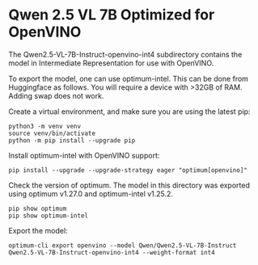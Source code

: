 # Qwen 2.5 VL 7B Optimized for OpenVINO

The Qwen2.5-VL-7B-Instruct-openvino-int4 subdirectory contains the model in Intermediate Representation for use with OpenVINO.

To export the model, one can use optimum-intel.
This can be done from Huggingface as follows.
You will require a device with >32GB of RAM.
Adding swap does not work.

Create a virtual environment, and make sure you are using the latest pip:
```
python3 -m venv venv
source venv/bin/activate
python -m pip install --upgrade pip
```

Install optimum-intel with OpenVINO support:
```
pip install --upgrade --upgrade-strategy eager "optimum[openvino]"
```

Check the version of optimum.
The model in this directory was exported using optimum v1.27.0 and optimum-intel v1.25.2.
```
pip show optimum
pip show optimum-intel
```

Export the model:
```
optimum-cli export openvino --model Qwen/Qwen2.5-VL-7B-Instruct Qwen2.5-VL-7B-Instruct-openvino-int4 --weight-format int4
```
